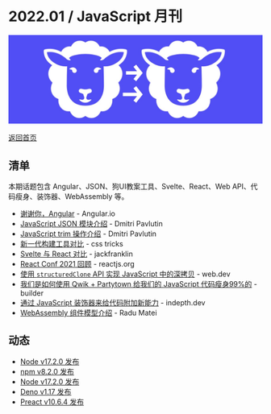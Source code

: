 # 2022.01 / JavaScript 月刊

![](./img/01.jpeg )


[返回首页](https://github.com/hijiangtao/javascript-articles-monthly)

## 清单

本期话题包含 Angular、JSON、狗UI教案工具、Svelte、React、Web API、代码瘦身、装饰器、WebAssembly 等。

* [谢谢你，Angular](https://blog.angular.io/thank-you-angular-d90d70f2e9d8) - Angular.io
* [JavaScript JSON 模块介绍](https://dmitripavlutin.com/javascript-json-modules/) - Dmitri Pavlutin
* [JavaScript trim 操作介绍](https://dmitripavlutin.com/javascript-string-trim/) - Dmitri Pavlutin
* [新一代构建工具对比](https://css-tricks.com/comparing-the-new-generation-of-build-tools/) - css tricks
* [Svelte 与 React 对比](https://www.jackfranklin.co.uk/blog/comparing-svelte-and-react-javascript/) - jackfranklin
* [React Conf 2021 回顾](https://reactjs.org/blog/2021/12/17/react-conf-2021-recap.html) - reactjs.org
* [使用 `structuredClone` API 实现 JavaScript 中的深拷贝](https://web.dev/structured-clone/) - web.dev
* [我们是如何使用 Qwik + Partytown 给我们的 JavaScript 代码瘦身99%的](https://www.builder.io/blog/how-we-cut-99-percent-js-with-qwik-and-partytown) - builder
* [通过 JavaScript 装饰器来给代码附加新能力](https://indepth.dev/posts/1491/attaching-new-behaviors-through-decorators-in-javascript) - indepth.dev
* [WebAssembly 组件模型介绍](https://radu-matei.com/blog/intro-wasm-components/) - Radu Matei

## 动态

* [Node v17.2.0 发布](https://nodejs.org/en/blog/release/v17.2.0/)
* [npm v8.2.0 发布](https://github.com/npm/cli/releases/tag/v8.2.0)
* [Node v17.2.0 发布](https://nodejs.org/en/blog/release/v17.2.0/)
* [Deno v1.17 发布](https://deno.com/blog/v1.17)
* [Preact v10.6.4 发布](https://github.com/preactjs/preact/releases/tag/10.6.4)
